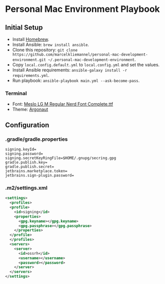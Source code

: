 # Personal Mac Environment Playbook

## Initial Setup

- Install [Homebrew](https://brew.sh/).
- Install Ansible: `brew install ansible`.
- Clone this repository: `git clone https://github.com/marcelkliemannel/personal-mac-development-environment.git ~/.personal-mac-development-environment`.
- Copy `local.config.default.yml` to `local.config.yml` and set the values.
- Install Ansible requirements: `ansible-galaxy install -r requirements.yml`.
- Run playbook: `ansible-playbook main.yml --ask-become-pass`.

### Terminal

- Font: [Meslo LG M Regular Nerd Font Complete.ttf](https://github.com/ryanoasis/nerd-fonts/blob/master/patched-fonts/Meslo/M/Regular/complete/Meslo%20LG%20M%20Regular%20Nerd%20Font%20Complete.ttf)
- Theme: [Argonaut](https://github.com/lysyi3m/macos-terminal-themes#argonaut-download)

## Configuration

### .gradle/gradle.properties

```properties
signing.keyId=
signing.password=
signing.secretKeyRingFile=$HOME/.gnupg/secring.gpg
gradle.publish.key=
gradle.publish.secret=
jetbrains.marketplace.token=
jetbrains.sign-plugin.password=
```

### .m2/settings.xml

```xml
<settings>
  <profiles>
  <profile>
    <id>signing</id>
    <properties>
      <gpg.keyname></gpg.keyname>
      <gpg.passphrase></gpg.passphrase>
    </properties>
  </profile>
  </profiles>
  <servers>
    <server>
      <id>ossrh</id>
      <username></username>
      <password></password>
    </server>
  </servers>
</settings>
```
